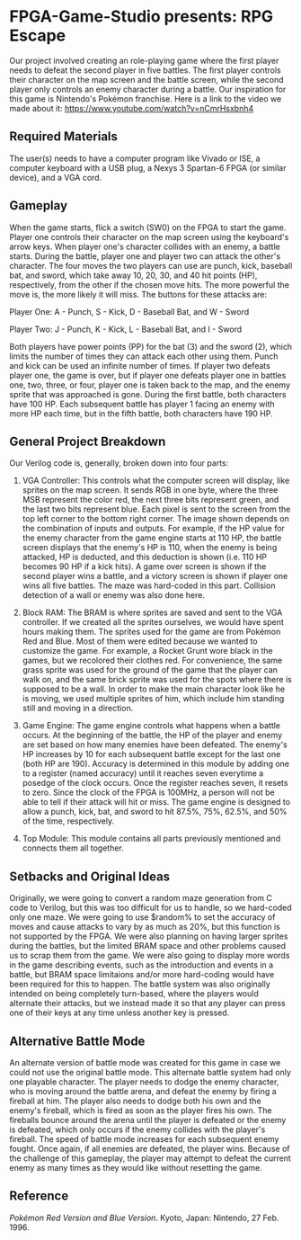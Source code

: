 # FPGA-Game-Studio presents: RPG Escape
Our project involved creating an role-playing game where the first player needs to defeat the second player in five battles.  The first player controls their character on the map screen and the battle screen, while the second player only controls an enemy character during a battle.  Our inspiration for this game is Nintendo's Pokémon franchise.  Here is a link to the video we made about it: https://www.youtube.com/watch?v=nCmrHsxbnh4

## Required Materials
The user(s) needs to have a computer program like Vivado or ISE, a computer keyboard with a USB plug, a Nexys 3 Spartan-6 FPGA (or similar device), and a VGA cord.

## Gameplay
When the game starts, flick a switch (SW0) on the FPGA to start the game.  Player one controls their character on the map screen using the keyboard's arrow keys.  When player one's character collides with an enemy, a battle starts.  During the battle, player one and player two can attack the other's character.  The four moves the two players can use are punch, kick, baseball bat, and sword, which take away 10, 20, 30, and 40 hit points (HP), respectively, from the other if the chosen move hits. The more powerful the move is, the more likely it will miss.  The buttons for these attacks are:

Player One: A - Punch, S - Kick, D - Baseball Bat, and W - Sword

Player Two: J - Punch, K - Kick, L - Baseball Bat, and I - Sword

Both players have power points (PP) for the bat (3) and the sword (2), which limits the number of times they can attack each other using them.  Punch and kick can be used an infinite number of times.  If player two defeats player one, the game is over, but if player one defeats player one in battles one, two, three, or four, player one is taken back to the map, and the enemy sprite that was approached is gone.  During the first battle, both characters have 100 HP.  Each subsequent battle has player 1 facing an enemy with more HP each time, but in the fifth battle, both characters have 190 HP.

## General Project Breakdown
Our Verilog code is, generally, broken down into four parts:

1) VGA Controller: This controls what the computer screen will display, like sprites on the map screen.  It sends RGB in one byte, where the three MSB represent the color red, the next three bits represent green, and the last two bits represent blue.  Each pixel is sent to the screen from the top left corner to the bottom right corner.  The image shown depends on the combination of inputs and outputs.  For example, if the HP value for the enemy character from the game engine starts at 110 HP, the battle screen displays that the enemy's HP is 110, when the enemy is being attacked, HP is deducted, and this deduction is shown (i.e. 110 HP becomes 90 HP if a kick hits).  A game over screen is shown if the second player wins a battle, and a victory screen is shown if player one wins all five battles.  The maze was hard-coded in this part.  Collision detection of a wall or enemy was also done here.

2) Block RAM: The BRAM is where sprites are saved and sent to the VGA controller.  If we created all the sprites ourselves, we would have spent hours making them.  The sprites used for the game are from Pokémon Red and Blue.  Most of them were edited because we wanted to customize the game.  For example, a Rocket Grunt wore black in the games, but we recolored their clothes red.  For convenience, the same grass sprite was used for the ground of the game that the player can walk on, and the same brick sprite was used for the spots where there is supposed to be a wall.  In order to make the main character look like he is moving, we used multiple sprites of him, which include him standing still and moving in a direction.

3) Game Engine: The game engine controls what happens when a battle occurs.  At the beginning of the battle, the HP of the player and enemy are set based on how many enemies have been defeated.  The enemy's HP increases by 10 for each subsequent battle except for the last one (both HP are 190).  Accuracy is determined in this module by adding one to a register (named accuracy) until it reaches seven everytime a posedge of the clock occurs.  Once the register reaches seven, it resets to zero.  Since the clock of the FPGA is 100MHz, a person will not be able to tell if their attack will hit or miss.  The game engine is designed to allow a punch, kick, bat, and sword to hit 87.5%, 75%, 62.5%, and 50% of the time, respectively.

4) Top Module: This module contains all parts previously mentioned and connects them all together.

## Setbacks and Original Ideas
Originally, we were going to convert a random maze generation from C code to Verilog, but this was too difficult for us to handle, so we hard-coded only one maze.  We were going to use $random% to set the accuracy of moves and cause attacks to vary by as much as 20%, but this function is not supported by the FPGA.  We were also planning on having larger sprites during the battles, but the limited BRAM space and other problems caused us to scrap them from the game.  We were also going to display more words in the game describing events, such as the introduction and events in a battle, but BRAM space limitaions and/or more hard-coding would have been required for this to happen. The battle system was also originally intended on being completely turn-based, where the players would alternate their attacks, but we instead made it so that any player can press one of their keys at any time unless another key is pressed.

## Alternative Battle Mode
An alternate version of battle mode was created for this game in case we could not use the original battle mode.  This alternate battle system had only one playable character.  The player needs to dodge the enemy character, who is moving around the battle arena, and defeat the enemy by firing a fireball at him.  The player also needs to dodge both his own and the enemy's fireball, which is fired as soon as the player fires his own.  The fireballs bounce around the arena until the player is defeated or the enemy is defeated, which only occurs if the enemy collides with the player's fireball.  The speed of battle mode increases for each subsequent enemy fought.  Once again, if all enemies are defeated, the player wins.  Because of the challenge of this gameplay, the player may attempt to defeat the current enemy as many times as they would like without resetting the game.

## Reference
*Pokémon Red Version and Blue Version*. Kyoto, Japan: Nintendo, 27 Feb. 1996.
